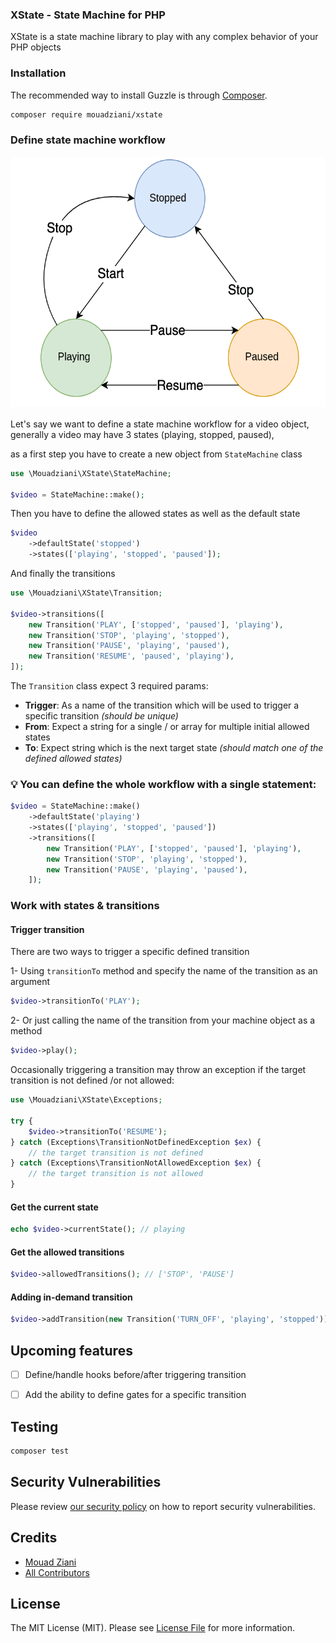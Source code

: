 ### XState - State Machine for PHP

XState is a state machine library to play with any complex behavior of your PHP objects

### Installation

The recommended way to install Guzzle is through 
[Composer](https://getcomposer.org/).

```bash
composer require mouadziani/xstate
```

### Define state machine workflow

<p align="center" style="margin-top: 1rem; margin-bottom: 1rem;">
    <img height="400px" src="/art/diagram.png" alt="Video state machine diagram"/>
</p>

Let's say we want to define a state machine workflow for a video object, generally a video may have 3 states (playing, stopped, paused),

as a first step you have to create a new object from `StateMachine` class

```php
use \Mouadziani\XState\StateMachine;

$video = StateMachine::make();
```

Then you have to define the allowed states as well as the default state

```php
$video
    ->defaultState('stopped')
    ->states(['playing', 'stopped', 'paused']);
```

And finally the transitions

```php
use \Mouadziani\XState\Transition;

$video->transitions([
    new Transition('PLAY', ['stopped', 'paused'], 'playing'),
    new Transition('STOP', 'playing', 'stopped'),
    new Transition('PAUSE', 'playing', 'paused'),
    new Transition('RESUME', 'paused', 'playing'),
]);
```

The `Transition` class expect 3 required params:

- **Trigger**: As a name of the transition which will be used to trigger a specific transition *(should be unique)*
- **From**: Expect a string for a single / or array for multiple initial allowed states
- **To**: Expect string which is the next target state *(should match one of the defined allowed states)*

### 💡 You can define the whole workflow with a single statement:

```php 
$video = StateMachine::make()
    ->defaultState('playing')
    ->states(['playing', 'stopped', 'paused'])
    ->transitions([
        new Transition('PLAY', ['stopped', 'paused'], 'playing'),
        new Transition('STOP', 'playing', 'stopped'),
        new Transition('PAUSE', 'playing', 'paused'),
    ]);
```

### Work with states & transitions

#### Trigger transition
There are two ways to trigger a specific defined transition

1- Using `transitionTo` method and specify the name of the transition as an argument

```php
$video->transitionTo('PLAY');
```

2- Or just calling the name of the transition from your machine object as a method

```php
$video->play();
```

Occasionally triggering a transition may throw an exception if the target transition is not defined /or not allowed:

```php
use \Mouadziani\XState\Exceptions;

try {
    $video->transitionTo('RESUME');
} catch (Exceptions\TransitionNotDefinedException $ex) {
    // the target transition is not defined
} catch (Exceptions\TransitionNotAllowedException $ex) {
    // the target transition is not allowed
}
```

#### Get the current state

```php
echo $video->currentState(); // playing
```

#### Get the allowed transitions

```php
$video->allowedTransitions(); // ['STOP', 'PAUSE']
```

#### Adding in-demand transition

```php
$video->addTransition(new Transition('TURN_OFF', 'playing', 'stopped'));
```

## Upcoming features

- [ ] Define/handle hooks before/after triggering transition
- [ ] Add the ability to define gates for a specific transition


## Testing

```bash
composer test
```

## Security Vulnerabilities

Please review [our security policy](../../security/policy) on how to report security vulnerabilities.

## Credits

- [Mouad Ziani](https://github.com/mouadziani)
- [All Contributors](../../contributors)

## License

The MIT License (MIT). Please see [License File](LICENSE.md) for more information.
